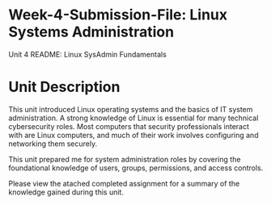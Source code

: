 # Week-4-Submission-File: Linux Systems Administration

Unit 4 README: Linux SysAdmin Fundamentals

# Unit Description

This unit introduced Linux operating systems and the basics of IT system administration. A strong knowledge of Linux is essential for many technical cybersecurity roles. Most computers that security professionals interact with are Linux computers, and much of their work involves configuring and networking them securely.

This unit prepared me for system administration roles by covering the foundational knowledge of users, groups, permissions, and access controls.

Please view the atached completed assignment for a summary of the knowledge gained during this unit.

